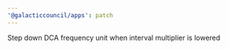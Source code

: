 ```yaml
---
'@galacticcouncil/apps': patch
---
```


Step down DCA frequency unit when interval multiplier is lowered
